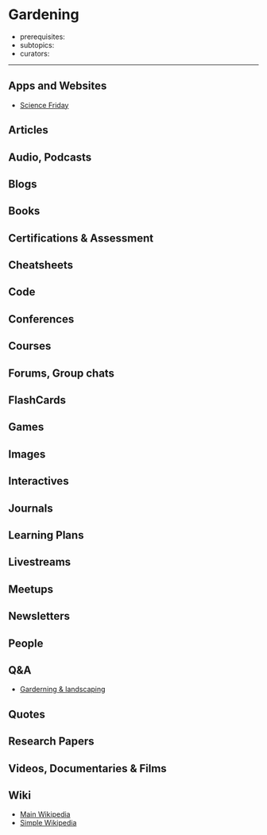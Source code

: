 # Gardening 

- prerequisites:
- subtopics:
- curators:

------

## Apps and Websites

- [Science Friday](https://www.sciencefriday.com/topics/food-garden/)

## Articles

## Audio, Podcasts

## Blogs

## Books

## Certifications & Assessment

## Cheatsheets

## Code

## Conferences

## Courses

## Forums, Group chats

## FlashCards

## Games

## Images

## Interactives

## Journals

## Learning Plans

## Livestreams

## Meetups

## Newsletters

## People

## Q&A

- [Garderning & landscaping](https://gardening.stackexchange.com)

## Quotes

## Research Papers

## Videos, Documentaries & Films

## Wiki

- [Main Wikipedia](https://en.wikipedia.org/wiki/Gardening)
- [Simple Wikipedia](https://simple.wikipedia.org/wiki/Gardening)

